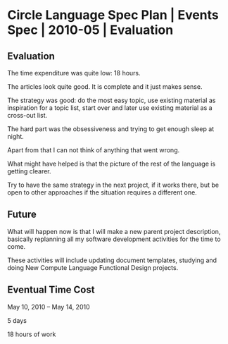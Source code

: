 ﻿Circle Language Spec Plan | Events Spec | 2010-05 | Evaluation
=============================================================


Evaluation
----------

The time expenditure was quite low: 18 hours.

The articles look quite good. It is complete and it just makes sense.

The strategy was good: do the most easy topic, use existing material as inspiration for a topic list, start over and later use existing material as a cross-out list.

The hard part was the obsessiveness and trying to get enough sleep at night.

Apart from that I can not think of anything that went wrong.

What might have helped is that the picture of the rest of the language is getting clearer.

Try to have the same strategy in the next project, if it works there, but be open to other approaches if the situation requires a different one.


Future
------

What will happen now is that I will make a new parent project description, basically replanning all my software development activities for the time to come.

These activities will include updating document templates, studying and doing New Compute Language Functional Design projects.


Eventual Time Cost
------------------

May 10, 2010 – May 14, 2010

5 days

18 hours of work
